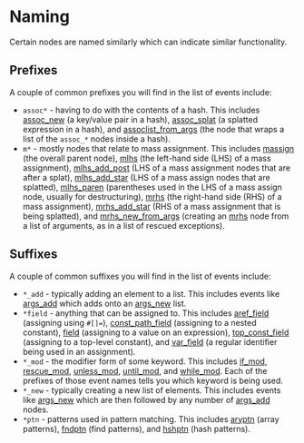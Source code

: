 # Naming

Certain nodes are named similarly which can indicate similar functionality.

## Prefixes

A couple of common prefixes you will find in the list of events include:

* `assoc*` - having to do with the contents of a hash. This includes [assoc_new](events#assoc_new) (a key/value pair in a hash), [assoc_splat](events#assoc_splat) (a splatted expression in a hash), and [assoclist_from_args](events#assoclist_from_args) (the node that wraps a list of the `assoc_*` nodes inside a hash).
* `m*` - mostly nodes that relate to mass assignment. This includes [massign](events#massign) (the overall parent node), [mlhs](events#mlhs) (the left-hand side (LHS) of a mass assignment), [mlhs_add_post](events#mlhs_add_post) (LHS of a mass assignment nodes that are after a splat), [mlhs_add_star](events#mlhs_add_star) (LHS of a mass assign nodes that are splatted), [mlhs_paren](events#mlhs_paren) (parentheses used in the LHS of a mass assign node, usually for destructuring), [mrhs](events#mrhs) (the right-hand side (RHS) of a mass assignment), [mrhs_add_star](events#mrhs_add_star) (RHS of a mass assignment that is being splatted), and [mrhs_new_from_args](events#mrhs_new_from_args) (creating an [mrhs](events#mrhs) node from a list of arguments, as in a list of rescued exceptions).

## Suffixes

A couple of common suffixes you will find in the list of events include:

* `*_add` - typically adding an element to a list. This includes events like [args_add](events#args_add) which adds onto an [args_new](events#args_new) list.
* `*field` - anything that can be assigned to. This includes [aref_field](events#aref_field) (assigning using `#[]=`), [const_path_field](events#const_path_field) (assigning to a nested constant), [field](events#field) (assigning to a value on an expression), [top_const_field](events#top_const_field) (assigning to a top-level constant), and [var_field](events#var_field) (a regular identifier being used in an assignment).
* `*_mod` - the modifier form of some keyword. This includes [if_mod](events#if_mod), [rescue_mod](events#rescue_mod), [unless_mod](events#unless_mod), [until_mod](events#until_mod), and [while_mod](events#while_mod). Each of the prefixes of those event names tells you which keyword is being used.
* `*_new` - typically creating a new list of elements. This includes events like [args_new](events#args_new) which are then followed by any number of [args_add](events#args_add) nodes.
* `*ptn` - patterns used in pattern matching. This includes [aryptn](events#aryptn) (array patterns), [fndptn](events#fndptn) (find patterns), and [hshptn](events#hshptn) (hash patterns).
